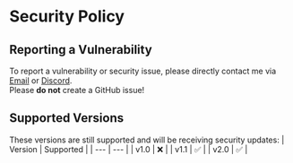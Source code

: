 # Security Policy

## Reporting a Vulnerability
To report a vulnerability or security issue, please directly contact me via [Email](mailto:sven.fehler@web.de) or [Discord](https://sv443.net/discord).  
Please **do not** create a GitHub issue!

## Supported Versions
These versions are still supported and will be receiving security updates:
| Version | Supported |
| --- | --- |
| v1.0 | ❌ |
| v1.1 | ✅ |
| v2.0 | ✅ |
